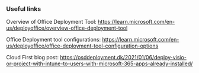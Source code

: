 ### **Useful links**

Overview of Office Deployment Tool: https://learn.microsoft.com/en-us/deployoffice/overview-office-deployment-tool

Office Deployment tool configurations: https://learn.microsoft.com/en-us/deployoffice/office-deployment-tool-configuration-options

Cloud First blog post: https://osddeployment.dk/2021/01/06/deploy-visio-or-project-with-intune-to-users-with-microsoft-365-apps-already-installed/